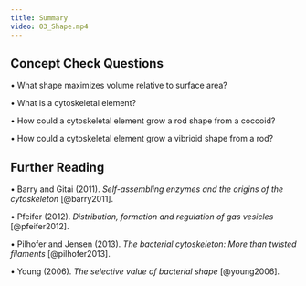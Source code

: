 ```yaml
---
title: Summary
video: 03_Shape.mp4
---
```


## Concept Check Questions 

• What shape maximizes volume relative to surface area?

• What is a cytoskeletal element?

• How could a cytoskeletal element grow a rod shape from a coccoid?

• How could a cytoskeletal element grow a vibrioid shape from a rod?

## Further Reading 

• Barry and Gitai (2011). *Self-assembling enzymes and the origins of the cytoskeleton* [@barry2011].

• Pfeifer (2012). *Distribution, formation and regulation of gas vesicles* [@pfeifer2012].

• Pilhofer and Jensen (2013). *The bacterial cytoskeleton: More than twisted filaments* [@pilhofer2013].

• Young (2006). *The selective value of bacterial shape* [@young2006].
